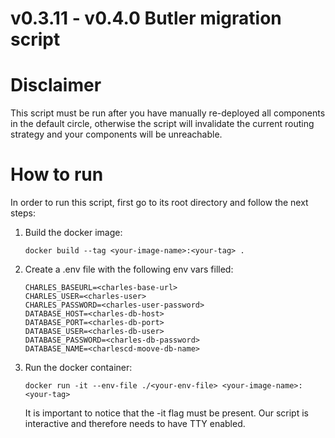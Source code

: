# v0.3.11 - v0.4.0 Butler migration script

# Disclaimer

This script must be run after you have manually re-deployed all components in the default circle, otherwise the script
will invalidate the current routing strategy and your components will be unreachable.

# How to run

In order to run this script, first go to its root directory and follow the next steps:

1. Build the docker image:

    ```docker build --tag <your-image-name>:<your-tag> . ```

2. Create a .env file with the following env vars filled:

    ```
    CHARLES_BASEURL=<charles-base-url>
    CHARLES_USER=<charles-user>
    CHARLES_PASSWORD=<charles-user-password>
    DATABASE_HOST=<charles-db-host>
    DATABASE_PORT=<charles-db-port>
    DATABASE_USER=<charles-db-user>
    DATABASE_PASSWORD=<charles-db-password>
    DATABASE_NAME=<charlescd-moove-db-name>
   ```
3. Run the docker container:

    ```docker run -it --env-file ./<your-env-file> <your-image-name>:<your-tag>```
   
   It is important to notice that the -it flag must be present. Our script is interactive and
   therefore needs to have TTY enabled.